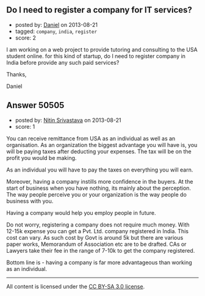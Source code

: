 ## Do I need to register a company for IT services?

- posted by: [Daniel](https://stackexchange.com/users/-1/27535-daniel) on 2013-08-21
- tagged: `company`, `india`, `register`
- score: 2

I am working on a web project to provide tutoring and consulting to the USA student online. for this kind of startup, do I need to register company in India before provide any such paid services?

Thanks,

Daniel


## Answer 50505

- posted by: [Nitin Srivastava](https://stackexchange.com/users/-1/17060-nitin-srivastava) on 2013-08-21
- score: 1

You can receive remittance from USA as an individual as well as an organisation. As an organization the biggest advantage you will have is, you will be paying taxes after deducting your expenses. The tax will be on the profit you would be making. 

As an individual you will have to pay the taxes on everything you will earn.

Moreover, having a company instills more confidence in the buyers. At the start of business when you have nothing, its mainly about the perception. The way people perceive you or your organization is the way people do business with you. 

Having a company would help you employ people in future. 

Do not worry, registering a company does not require much money. With 12-15k expense you can get a Pvt. Ltd. company registered in India. This cost can vary. As such cost by Govt is around 5k but there are various paper works, Memorandum of Association etc are to be drafted. CAs or Lawyers take their fee in the range of 7-10k to get the company registered.

Bottom line is - having a company is far more advantageous than working as an individual. 



---

All content is licensed under the [CC BY-SA 3.0 license](https://creativecommons.org/licenses/by-sa/3.0/).
